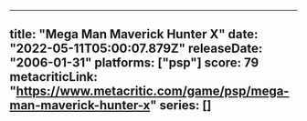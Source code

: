 
---
title: "Mega Man Maverick Hunter X"
date: "2022-05-11T05:00:07.879Z"
releaseDate: "2006-01-31"
platforms: ["psp"]
score: 79
metacriticLink: "https://www.metacritic.com/game/psp/mega-man-maverick-hunter-x"
series: []
---
